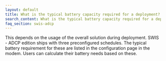 ```yaml
---
layout: default
title: What is the typical battery capacity required for a deployment?
search_content: What is the typical battery capacity required for a deployment?
faq_section: swis-adcp
---
```


This depends on the usage of the overall solution during deployment. SWIS - ADCP edition ships with three preconfigured schedules. The typical battery requirement for these are listed in the configuration page in the modem. Users can calculate their battery needs based on these.